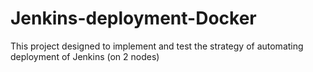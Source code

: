 # Jenkins-deployment-Docker
This project designed to implement and test the strategy of automating deployment of Jenkins (on 2 nodes)
